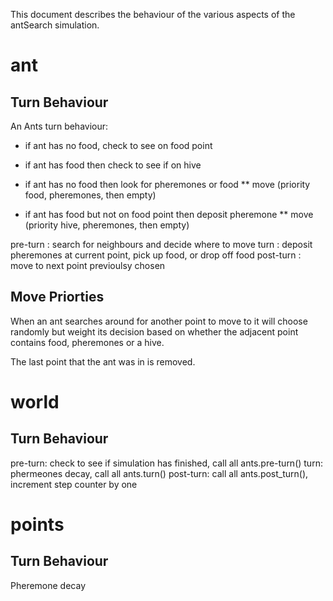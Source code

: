 This document describes the behaviour of the various aspects of the antSearch simulation.

ant
===

Turn Behaviour
--------------
An Ants turn behaviour:
* if ant has no food, check to see on food point
* if ant has food then check to see if on hive 
* if ant has no food then look for pheremones or food 
** move (priority food, pheremones, then empty)
    
* if ant has food but not on food point then deposit pheremone 
** move (priority hive, pheremones, then empty)

pre-turn : search for neighbours and decide where to move
turn : deposit pheremones at current point, pick up food, or drop off 
    food
post-turn : move to next point previoulsy chosen

Move Priorties
--------------

When an ant searches around for another point to move to it will choose randomly but weight its decision based on whether the adjacent point contains food, pheremones or a hive. 

The last point that the ant was in is removed.
       

world
=====

Turn Behaviour
--------------
pre-turn: check to see if simulation has finished, call all ants.pre-turn()
turn: phermeones decay, call all ants.turn()
post-turn: call all ants.post_turn(), increment step counter by one


points
======

Turn Behaviour
--------------
Pheremone decay
